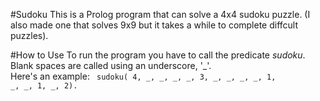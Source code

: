 #Sudoku
This is a Prolog program that can solve a 4x4 sudoku puzzle. (I also made one that solves 9x9 but it takes a while to complete diffcult puzzles).

#How to Use
To run the program you have to call the predicate <i>sudoku</i>. Blank spaces are called using an underscore, '_'. <br>Here's an example:
<code>
	sudoku(
		4, _, _, _,
		_, 3, _, _,
		_, _, 1, _,
		_, 1, _, 2).
</code>